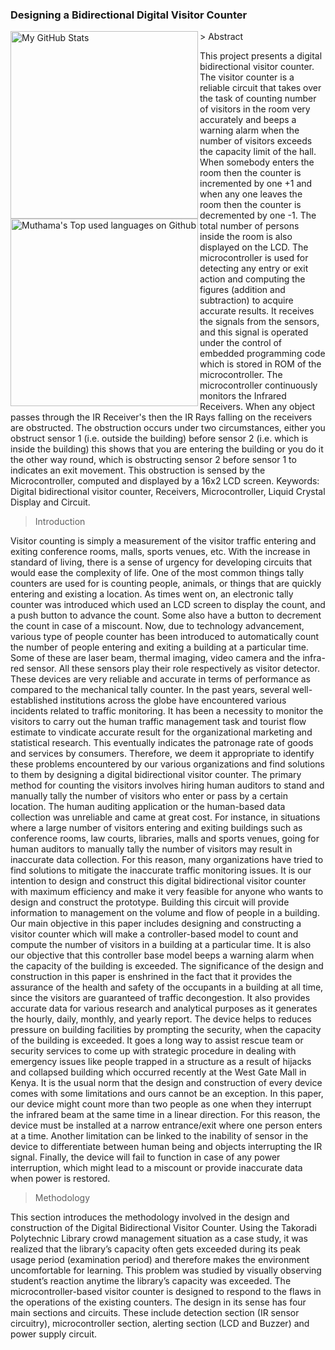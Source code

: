    ### Designing a Bidirectional Digital Visitor Counter
   
<img align="left" alt="My GitHub Stats" width="300px" src="https://raw.githubusercontent.com/danielmuthama/Go2/master/visitor.png/visitor1.png?token=AJVSXQTKWZBQHIBADKONPJC7OOOR2" />
 <img align="left" alt="Muthama's Top used languages on Github" width="300px" src="https://raw.githubusercontent.com/danielmuthama/Go2/master/visitor.png/visitor2.png?token=AJVSXQVOWTEBN7JFRVHYVFK7OOOVW"/>
> Abstract

 This project presents a digital bidirectional visitor counter. The visitor counter is a reliable circuit that takes over the task of counting number of visitors in the room very accurately and beeps a warning alarm when the number of visitors exceeds the capacity limit of the hall. When somebody enters the room then the counter is incremented by one +1 and when any one leaves the room then the counter is decremented by one -1. The total number of persons inside the room is also displayed on the LCD. The microcontroller is used for detecting any entry or exit action and computing the figures (addition and subtraction) to acquire accurate results. It receives the signals from the sensors, and this signal is operated under the control of embedded programming code which is stored in ROM of the microcontroller. The microcontroller continuously monitors the Infrared Receivers. When any object passes through the IR Receiver's then the IR Rays falling on the receivers are obstructed. The obstruction occurs under two circumstances, either you obstruct sensor 1 (i.e. outside the building) before sensor 2 (i.e. which is inside the building) this shows that you are entering the building or you do it the other way round, which is obstructing sensor 2 before sensor 1 to indicates an exit movement. 
This obstruction is sensed by the Microcontroller, computed and displayed by a 16x2 LCD screen. Keywords: Digital bidirectional visitor counter, Receivers, Microcontroller, Liquid Crystal Display and Circuit.

> Introduction

   Visitor counting is simply a measurement of the visitor traffic entering and exiting conference rooms, malls, sports venues, etc. With the increase in standard of living, there is a sense of urgency for developing circuits that would ease the complexity of life. One of the most common things tally counters are used for is counting people, animals, or things that are quickly entering and existing a location. As times went on, an electronic tally counter was introduced which used an LCD screen to display the count, and a push button to advance the count. Some also have a button to decrement the count in case of a miscount. Now, due to technology advancement, various type of people counter has been introduced to automatically count the number of people entering and exiting a building at a particular time. Some of these are laser beam, thermal imaging, video camera and the infra-red sensor. All these sensors play their role respectively as visitor detector. These devices are very reliable and accurate in terms of performance as compared to the mechanical tally counter. 
In the past years, several well-established institutions across the globe have encountered various incidents related to traffic monitoring. It has been a necessity to monitor the visitors to carry out the human traffic management task and tourist flow estimate to vindicate accurate result for the organizational marketing and statistical research. This eventually indicates the patronage rate of goods and services by consumers. 
   Therefore, we deem it appropriate to identify these problems encountered by our various organizations and find solutions to them by designing a digital bidirectional visitor counter. The primary method for counting the visitors involves hiring human auditors to stand and manually tally the number of visitors who enter or pass by a certain location. The human auditing application or the human-based data collection was unreliable and came at great cost. For instance, in situations where a large number of visitors entering and exiting buildings such as conference rooms, law courts, libraries, malls and sports venues, going for human auditors to manually tally the number of visitors may result in inaccurate data collection. For this reason, many organizations have tried to find solutions to mitigate the inaccurate traffic monitoring issues. It is our intention to design and construct this digital bidirectional visitor counter with maximum efficiency and make it very feasible for anyone who wants to design and construct the prototype. Building this circuit will provide information to management on the volume and flow of people in a building. Our main objective in this paper includes designing and constructing a visitor counter which will make a controller-based model to count and compute the number of visitors in a building at a particular time. It is also our objective that this controller base model beeps a warning alarm when the capacity of the building is exceeded. 
   The significance of the design and construction in this paper is enshrined in the fact that it provides the assurance of the health and safety of the occupants in a building at all time, since the visitors are guaranteed of traffic decongestion. It also provides accurate data for various research and analytical purposes as it generates the hourly, daily, monthly, and yearly report. The device helps to reduces pressure on building facilities by prompting the security, when the capacity of the building is exceeded.
   It goes a long way to assist rescue team or security services to come up with strategic procedure in dealing with emergency issues like people trapped in a structure as a result of hijacks and collapsed building which occurred recently at the West Gate Mall in Kenya. It is the usual norm that the design and construction of every device comes with some limitations and ours cannot be an exception. In this paper, our device might count more than two people as one when they interrupt the infrared beam at the same time in a linear direction. For this reason, the device must be installed at a narrow entrance/exit where one person enters at a time. Another limitation can be linked to the inability of sensor in the device to differentiate between human being and objects interrupting the IR signal. Finally, the device will fail to function in case of any power interruption, which might lead to a miscount or provide inaccurate data when power is restored. 
	 
> Methodology

   This section introduces the methodology involved in the design and construction of the Digital Bidirectional Visitor Counter. Using the Takoradi Polytechnic Library crowd management situation as a case study, it was realized that the library’s capacity often gets exceeded during its peak usage period (examination period) and therefore makes the environment uncomfortable for learning. This problem was studied by visually observing student’s reaction anytime the library’s capacity was exceeded. The microcontroller-based visitor counter is designed to respond to the flaws in the operations of the existing counters. The design in its sense has four main sections and circuits. These include detection section (IR sensor circuitry), microcontroller section, alerting section (LCD and Buzzer) and power supply circuit. 

